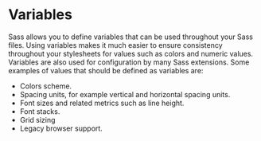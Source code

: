# Variables
Sass allows you to define variables that can be used throughout your Sass files.
Using variables makes it much easier to ensure consistency throughout your stylesheets for values such as colors and numeric values. Variables are also used for configuration by many Sass extensions. Some examples of values that should be defined as variables are:

* Colors scheme.
* Spacing units, for example vertical and horizontal spacing units.
* Font sizes and related metrics such as line height.
* Font stacks.
* Grid sizing
* Legacy browser support.

